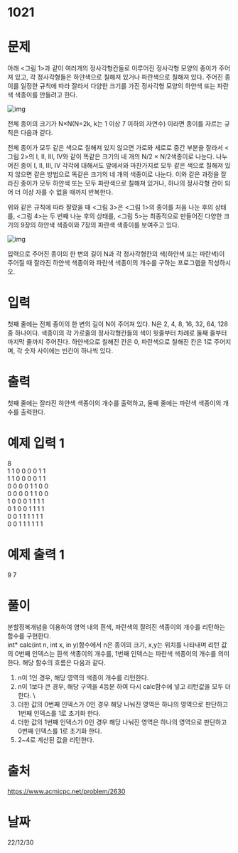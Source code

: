 # 1021

# 문제
아래 <그림 1>과 같이 여러개의 정사각형칸들로 이루어진 정사각형 모양의 종이가 주어져 있고, 각 정사각형들은 하얀색으로 칠해져 있거나 파란색으로 칠해져 있다. 주어진 종이를 일정한 규칙에 따라 잘라서 다양한 크기를 가진 정사각형 모양의 하얀색 또는 파란색 색종이를 만들려고 한다.

![img](https://www.acmicpc.net/upload/images/bwxBxc7ghGOedQfiT3p94KYj1y9aLR.png)

전체 종이의 크기가 N×N(N=2k, k는 1 이상 7 이하의 자연수) 이라면 종이를 자르는 규칙은 다음과 같다.

전체 종이가 모두 같은 색으로 칠해져 있지 않으면 가로와 세로로 중간 부분을 잘라서 <그림 2>의 I, II, III, IV와 같이 똑같은 크기의 네 개의 N/2 × N/2색종이로 나눈다. 나누어진 종이 I, II, III, IV 각각에 대해서도 앞에서와 마찬가지로 모두 같은 색으로 칠해져 있지 않으면 같은 방법으로 똑같은 크기의 네 개의 색종이로 나눈다. 이와 같은 과정을 잘라진 종이가 모두 하얀색 또는 모두 파란색으로 칠해져 있거나, 하나의 정사각형 칸이 되어 더 이상 자를 수 없을 때까지 반복한다.

위와 같은 규칙에 따라 잘랐을 때 <그림 3>은 <그림 1>의 종이를 처음 나눈 후의 상태를, <그림 4>는 두 번째 나눈 후의 상태를, <그림 5>는 최종적으로 만들어진 다양한 크기의 9장의 하얀색 색종이와 7장의 파란색 색종이를 보여주고 있다.

![img](https://www.acmicpc.net/upload/images/VHJpKWQDv.png)

입력으로 주어진 종이의 한 변의 길이 N과 각 정사각형칸의 색(하얀색 또는 파란색)이 주어질 때 잘라진 하얀색 색종이와 파란색 색종이의 개수를 구하는 프로그램을 작성하시오.

# 입력
첫째 줄에는 전체 종이의 한 변의 길이 N이 주어져 있다. N은 2, 4, 8, 16, 32, 64, 128 중 하나이다. 색종이의 각 가로줄의 정사각형칸들의 색이 윗줄부터 차례로 둘째 줄부터 마지막 줄까지 주어진다. 하얀색으로 칠해진 칸은 0, 파란색으로 칠해진 칸은 1로 주어지며, 각 숫자 사이에는 빈칸이 하나씩 있다.

# 출력
첫째 줄에는 잘라진 햐얀색 색종이의 개수를 출력하고, 둘째 줄에는 파란색 색종이의 개수를 출력한다.

# 예제 입력 1 
8  
1 1 0 0 0 0 1 1  
1 1 0 0 0 0 1 1  
0 0 0 0 1 1 0 0  
0 0 0 0 1 1 0 0  
1 0 0 0 1 1 1 1  
0 1 0 0 1 1 1 1  
0 0 1 1 1 1 1 1  
0 0 1 1 1 1 1 1  

# 예제 출력 1 
9
7
  
# 풀이
분할정복개념을 이용하여 영역 내의 흰색, 파란색의 잘려진 색종이의 개수를 리턴하는 함수를 구현한다.  
int* calc(int n, int x, in y)함수에서 n은 종이의 크기, x,y는 위치를 나타내며 리턴 값의 0번째 인덱스는 흰색 색종이의 개수를, 1번째 인덱스는 파란색 색종이의 개수를 의미한다. 해당 함수의 흐름은 다음과 같다.  
1. n이 1인 경우, 해당 영역의 색종이 개수를 리턴한다.
2. n이 1보다 큰 경우, 해당 구역을 4등분 하여 다시 calc함수에 넣고 리턴값을 모두 더한다. \
3. 더한 값의 0번째 인덱스가 0인 경우 해당 나눠진 영역은 하나의 영역으로 판단하고 1번째 인덱스를 1로 초기화 한다.
4. 더한 값의 1번째 인덱스가 0인 경우 해당 나눠진 영역은 하나의 영역으로 판단하고 0번째 인덱스를 1로 초기화 한다.
5. 2~4로 계산된 값을 리턴한다.

# 출처 
https://www.acmicpc.net/problem/2630

# 날짜
22/12/30